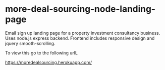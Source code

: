# more-deal-sourcing-node-landing-page
 Email sign up landing page for a property investment consultancy business. Uses node.js express backend. Frontend includes responsive design and jquery smooth-scrolling.

To view this go to the following urlL

https://moredealsourcing.herokuapp.com/
